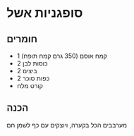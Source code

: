 # סופגניות אשל

## חומרים

- 1 קמח אוסם (350 גרם קמח תופח)
- 2 כוסות לבן
- 2 ביצים
- 2 כפות סוכר
- קורט מלח


## הכנה

מערבבים הכל בקערה, ויוצקים עם כף לשמן חם
